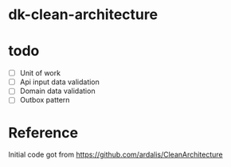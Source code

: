 # dk-clean-architecture

# todo
- [ ] Unit of work
- [ ] Api input data validation
- [ ] Domain data validation
- [ ] Outbox pattern

# Reference
Initial code got from https://github.com/ardalis/CleanArchitecture

